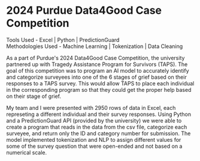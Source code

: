 # 2024 Purdue Data4Good Case Competition

Tools Used - Excel \| Python \| PredictionGuard <br />
Methodologies Used - Machine Learning \| Tokenization \| Data Cleaning

As a part of Purdue's 2024 Data4Good Case Competition, the university partnered up with Tragedy Assistance Program for Survivors (TAPS). The goal of this competition was to program an AI model to accurately identify and categorize surveyees into one of the 6 stages of grief based on their responses to a TAPS survey. This would allow TAPS to place each individual in the corresponding program so that they could get the proper help based on their stage of grief.

My team and I were presented with 2950 rows of data in Excel, each represeting a different individual and their survey responses. Using Python and a PredictionGuard API (provided by the university) we were able to create a program that reads in the data from the csv file, categorize each surveyee, and return only the ID and category number for submission. The model implemented tokenization and NLP to assign different values for some of the survey question that were open-ended and not based on a numerical scale. 

